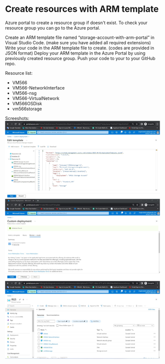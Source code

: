 # Create resources with ARM template
Azure portal to create a resource group if doesn't exist. To check your resource group you can go to the Azure portal. 

Create an ARM template file named “storage-account-with-arm-portal” in Visual Studio Code. (make sure you have added all required extensions) Write your code in the ARM template file to create. (codes are provided in JSON format) Deploy your ARM template in the Azure Portal by using previously created resource group. Push your code to your to your GitHub repo.

Resource list:
- VM566
- VM566-NetworkInterface
- VM566-nsg
- VM566-VirtualNetwork
- VM566OSDisk
- vm566storage

Screeshots:
![image](VM5-STORAGE-VM566-1.jpg)
![image](VM5-STORAGE-VM566-2.jpg)
![image](VM5-STORAGE-VM566-3.jpg)